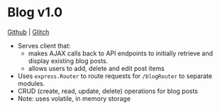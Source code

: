 # Blog v1.0

[Github](https://github.com/jtribulato/blog) | 
[Glitch](https://glitch.com/edit/#!/blog-v1.0)

* Serves client that:
    + makes AJAX calls back to API endpoints to initially retrieve and display existing blog posts.
    + allows users to add, delete and edit post items
* Uses `express.Router` to route requests for `/blogRouter` to separate modules.
* CRUD (create, read, update, delete) operations for blog posts
* Note: uses volatile, in memory storage 